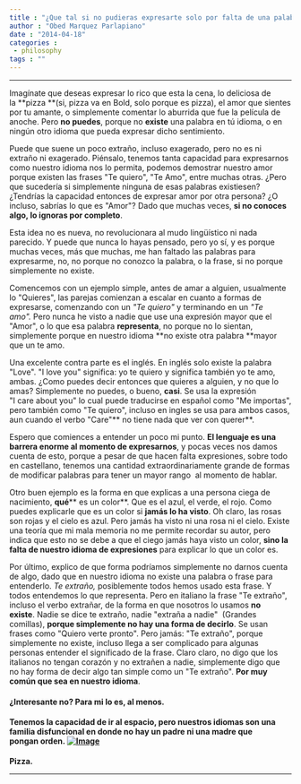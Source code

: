 ```yaml
---
title : "¿Que tal si no pudieras expresarte solo por falta de una palabra para hacerlo?"
author : "Obed Marquez Parlapiano"
date : "2014-04-18"
categories : 
 - philosophy
tags : ""
---
```


* * *

Imagínate que deseas expresar lo rico que esta la cena, lo deliciosa de la **pizza **(si, pizza va en Bold, solo porque es pizza), el amor que sientes por tu amante, o simplemente comentar lo aburrida que fue la película de anoche. Pero **no puedes**, porque no **existe** una palabra en tú idioma, o en ningún otro idioma que pueda expresar dicho sentimiento.

Puede que suene un poco extraño, incluso exagerado, pero no es ni extraño ni exagerado. Piénsalo, tenemos tanta capacidad para expresarnos como nuestro idioma nos lo permita, podemos demostrar nuestro amor porque existen las frases "Te quiero", "Te Amo", entre muchas otras. ¿Pero que sucedería si simplemente ninguna de esas palabras existiesen? ¿Tendrías la capacidad entonces de expresar amor por otra persona? ¿O incluso, sabrías lo que es "Amor"? Dado que muchas veces, **si no conoces algo, lo ignoras por completo**.

Esta idea no es nueva, no revolucionara al mudo lingüístico ni nada parecido. Y puede que nunca lo hayas pensado, pero yo sí, y es porque muchas veces, más que muchas, me han faltado las palabras para expresarme, no, no porque no conozco la palabra, o la frase, si no porque simplemente no existe.

Comencemos con un ejemplo simple, antes de amar a alguien, usualmente lo "Quieres", las parejas comienzan a escalar en cuanto a formas de expresarse, comenzando con un _"Te quiero"_ y terminando en un _"Te amo"._ Pero nunca he visto a nadie que use una expresión mayor que el "Amor", o lo que esa palabra **representa**, no porque no lo sientan, simplemente porque en nuestro idioma **no existe otra palabra **mayor que un te amo.

Una excelente contra parte es el inglés. En inglés solo existe la palabra "Love". "I love you" significa: yo te quiero y significa también yo te amo, ambas. ¿Como puedes decir entonces que quieres a alguien, y no que lo amas? Simplemente no puedes, o bueno, **casi**. Se usa la expresión "I care about you" lo cual puede traducirse en español como "Me importas", pero también como "Te quiero", incluso en ingles se usa para ambos casos, aun cuando el verbo "Care"** no tiene nada que ver con querer**.

Espero que comiences a entender un poco mi punto. **El lenguaje es una barrera enorme al momento de expresarnos**, y pocas veces nos damos cuenta de esto, porque a pesar de que hacen falta expresiones, sobre todo en castellano, tenemos una cantidad extraordinariamente grande de formas de modificar palabras para tener un mayor rango  al momento de hablar.

Otro buen ejemplo es la forma en que explicas a una persona ciega de nacimiento, **qué**** es un color**. Que es el azul, el verde, el rojo. Como puedes explicarle que es un color si **jamás lo ha visto**. Oh claro, las rosas son rojas y el cielo es azul. Pero jamás ha visto ni una rosa ni el cielo. Existe una teoría que mi mala memoria no me permite recordar su autor, pero indica que esto no se debe a que el ciego jamás haya visto un color, **sino la falta de nuestro idioma de expresiones** para explicar lo que un color es.

Por último, explico de que forma podríamos simplemente no darnos cuenta de algo, dado que en nuestro idioma no existe una palabra o frase para entenderlo. _Te extraño,_ posiblemente todos hemos usado esta frase. Y todos entendemos lo que representa. Pero en italiano la frase "Te extraño", incluso el verbo extrañar, de la forma en que nosotros lo usamos **no existe**. Nadie se dice te extraño, nadie "extraña a nadie"  (Grandes comillas), **porque simplemente no hay una forma de decirlo**. Se usan frases como "Quiero verte pronto". Pero jamás: "Te extraño", porque simplemente no existe, incluso llega a ser complicado para algunas personas entender el significado de la frase. Claro claro, no digo que los italianos no tengan corazón y no extrañen a nadie, simplemente digo que no hay forma de decir algo tan simple como un "Te extraño". **Por muy común que sea en nuestro idioma**.

#### **¿Interesante no?** Para mi lo es, al menos.

#### Tenemos la capacidad de ir al espacio, pero nuestros idiomas son una familia disfuncional en donde no hay un padre ni una madre que pongan **orden**. [![Image](https://obedparla.com/wp-content/uploads/2014/04/pizza21.jpg?w=390)](https://obedparla.com/wp-content/uploads/2014/04/pizza21.jpg)

**Pizza.**

* * *
